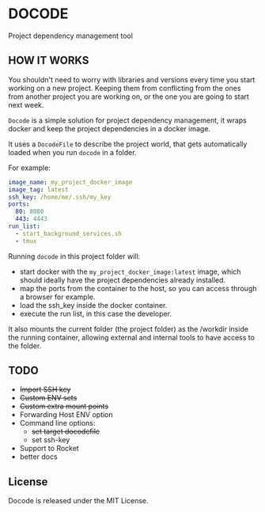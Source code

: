 # DOCODE

Project dependency management tool

## HOW IT WORKS

You shouldn't need to worry with libraries and versions every time you start
working on a new project. Keeping them from conflicting from the ones from
another project you are working on, or the one you are going to start next week.

`Docode` is a simple solution for project dependency management, it wraps docker
and keep the project dependencies in a docker image.

It uses a `DocodeFile` to describe the project world, that gets automatically
loaded when you run `docode` in a folder.

For example:

``` yaml
image_name: my_project_docker_image
image_tag: latest
ssh_key: /home/me/.ssh/my_key
ports:
  80: 8080
  443: 4443
run_list:
  - start_background_services.sh
  - tmux
```

Running `docode` in this project folder will:
- start docker with the `my_project_docker_image:latest` image, which should ideally have the project dependencies already installed.
- map the ports from the container to the host, so you can access through a browser for example.
- load the ssh_key inside the docker container.
- execute the run list, in this case the developer.

It also mounts the current folder (the project folder) as the /workdir inside the running container,
allowing external and internal tools to have access to the folder.

## TODO

* <strike>Import SSH key</strike>
* <strike>Custom ENV sets</strike>
* <strike>Custom extra mount points</strike>
* Forwarding Host ENV option
* Command line options:
  * <strike>set target docodefile</strike>
  * set ssh-key
* Support to Rocket
* better docs

## License

Docode is released under the MIT License.
